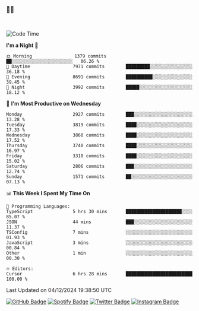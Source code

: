 ### 🤙🍺

<!-- <a href="https://github-readme-stats.vercel.app/api?username=hzak2xx&count_private=true&show_icons=true&theme=dracula">
  <img align="center" src="https://github-readme-stats.vercel.app/api?username=hzak2xx&count_private=true&show_icons=true&theme=dracula" />
</a>
</br> -->
</br>

<!--START_SECTION:waka-->
![Code Time](http://img.shields.io/badge/Code%20Time-3%2C657%20hrs%2046%20mins-blue)

**I'm a Night 🦉** 

```text
🌞 Morning                1379 commits        ██░░░░░░░░░░░░░░░░░░░░░░░   06.26 % 
🌆 Daytime                7971 commits        █████████░░░░░░░░░░░░░░░░   36.18 % 
🌃 Evening                8691 commits        ██████████░░░░░░░░░░░░░░░   39.45 % 
🌙 Night                  3992 commits        █████░░░░░░░░░░░░░░░░░░░░   18.12 % 
```
📅 **I'm Most Productive on Wednesday** 

```text
Monday                   2927 commits        ███░░░░░░░░░░░░░░░░░░░░░░   13.28 % 
Tuesday                  3819 commits        ████░░░░░░░░░░░░░░░░░░░░░   17.33 % 
Wednesday                3860 commits        ████░░░░░░░░░░░░░░░░░░░░░   17.52 % 
Thursday                 3740 commits        ████░░░░░░░░░░░░░░░░░░░░░   16.97 % 
Friday                   3310 commits        ████░░░░░░░░░░░░░░░░░░░░░   15.02 % 
Saturday                 2806 commits        ███░░░░░░░░░░░░░░░░░░░░░░   12.74 % 
Sunday                   1571 commits        ██░░░░░░░░░░░░░░░░░░░░░░░   07.13 % 
```


📊 **This Week I Spent My Time On** 

```text
💬 Programming Languages: 
TypeScript               5 hrs 30 mins       █████████████████████░░░░   85.07 % 
JSON                     44 mins             ███░░░░░░░░░░░░░░░░░░░░░░   11.37 % 
TSConfig                 7 mins              ░░░░░░░░░░░░░░░░░░░░░░░░░   01.93 % 
JavaScript               3 mins              ░░░░░░░░░░░░░░░░░░░░░░░░░   00.84 % 
Other                    1 min               ░░░░░░░░░░░░░░░░░░░░░░░░░   00.30 % 

🔥 Editors: 
Cursor                   6 hrs 28 mins       █████████████████████████   100.00 % 
```


 Last Updated on 04/12/2024 19:38:50 UTC
<!--END_SECTION:waka-->

[![GitHub Badge](https://img.shields.io/badge/GitHub-100000?style=for-the-badge&logo=github&logoColor=white)](https://github.com/hzak2xx)
[![Spotify Badge](https://img.shields.io/badge/Spotify-1ED760?&style=for-the-badge&logo=spotify&logoColor=white)](https://open.spotify.com/user/uf90s6sbbh75a1mt44clkhkvf)
[![Twitter Badge](https://img.shields.io/badge/Twitter-1DA1F2?style=for-the-badge&logo=twitter&logoColor=white)](https://twitter.com/hzak2xx)
[![Instagram Badge](https://img.shields.io/badge/Instagram-E4405F?style=for-the-badge&logo=instagram&logoColor=white)](https://www.instagram.com/hzak2xx/)
